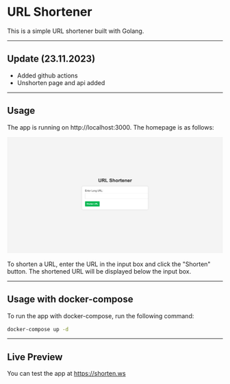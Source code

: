 # URL Shortener 

This is a simple URL shortener built with Golang.

---

## Update (23.11.2023)

- Added github actions
- Unshorten page and api added

---

## Usage

The app is running on http://localhost:3000. The homepage is as follows:

![homepage](
    ./images/homepage.png
)

To shorten a URL, enter the URL in the input box and click the "Shorten" button. The shortened URL will be displayed below the input box.

---

## Usage with docker-compose

To run the app with docker-compose, run the following command:

```bash
docker-compose up -d
```

---

## Live Preview

You can test the app at https://shorten.ws

